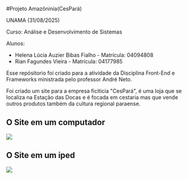 #Projeto Amazôninia(CesPará)

UNAMA (31/08/2025)

Curso: Análise e Desenvolvimento de Sistemas


Alunos: 
* Helena Lúcia Auzier Bibas Fialho - Matrícula: 04094808
*  Rian Fagundes Vieira - Matrícula: 04177985 

Esse repósitorio foi criado para a atividade da Disciplina Front-End e Frameworks ministrada pelo professor André Neto.

Foi criado um site para a empresa ficiticia "CesPará", é uma loja que se localiza na Estação das Docas e é focada em cestaria mas que vende outros produtos também da cultura regional paraense.

## O Site em um computador

<img src="./src/cestáriaPara.gif">

## O Site em um iped

<img src="./src/cestáriaParaIped.gif">


